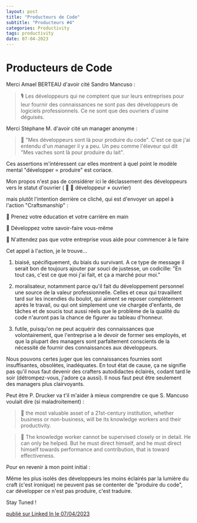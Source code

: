 ```yaml
---
layout: post
title: "Producteurs de Code"
subtitle: "Producteurs #4"
categories: Productivity
tags: productivity
date: 07-04-2023
---
```

# Producteurs de Code

Merci Amael BERTEAU d'avoir cité Sandro Mancuso :

> 🎙 Les développeurs qui ne comptent que sur leurs entreprises pour leur fournir des connaissances ne sont pas des développeurs de logiciels professionnels. Ce ne sont que des ouvriers d'usine déguisés.
<!--more-->

Merci Stéphane M. d'avoir cité un manager anonyme :

> 🎤 "Mes développeurs sont là pour produire du code". C'est ce que j'ai entendu d'un manager il y a peu. Un peu comme l'éleveur qui dit "Mes vaches sont là pour produire du lait".

Ces assertions m'intéressent car elles montrent à quel point le modèle mental "développer = produire" est coriace.

Mon propos n'est pas de considérer ici le déclassement des développeurs vers le statut d'ouvrier ( 🤫 🚨 développeur ≠ ouvrier)

 mais plutôt l'intention derrière ce cliché, qui est d'envoyer un appel à l'action "Craftsmanship" :

📯 Prenez votre éducation et votre carrière en main 

📣 Développez votre savoir-faire vous-même

📡 N'attendez pas que votre entreprise vous aide pour commencer à le faire

Cet appel à l'action, je le trouve…

1) biaisé, spécifiquement, du biais du survivant. A ce type de message il serait bon de toujours ajouter par souci de justesse, un codicille: "En tout cas, c'est ce que moi j'ai fait, et ça a marché pour moi." 

2) moralisateur, notamment parce qu'il fait du développement personnel une source de la valeur professionnelle. Celles et ceux qui travaillent tard sur les incendies du boulot, qui aiment se reposer complètement après le travail, ou qui ont simplement une vie chargée d'enfants, de tâches et de soucis tout aussi réels que le problème de la qualité du code n'auront pas la chance de figurer au tableau d'honneur.

3) futile, puisqu'on ne peut acquérir des connaissances que volontairement, que l'entreprise a le devoir de former ses employés, et que la plupart des managers sont parfaitement conscients de la nécessité de fournir des connaissances aux développeurs. 

Nous pouvons certes juger que les connaissances fournies sont insuffisantes, obsolètes, inadéquates. En tout état de cause, ça ne signifie pas qu'il nous faut devenir des crafters autodidactes éclairés, codant tard le soir (détrompez-vous, j'adore ça aussi). Il nous faut peut être seulement des managers plus clairvoyants.

Peut être P. Drucker va t'il m'aider à mieux comprendre ce que S. Mancuso voulait dire (si maladroitement) :

> 📖 the most valuable asset of a 21st-century institution, whether business or non-business, will be its knowledge workers and their productivity.

> 📖 The knowledge worker cannot be supervised closely or in detail. He can only be helped. But he must direct himself, and he must direct himself towards performance and contribution, that is toward effectiveness.

Pour en revenir à mon point initial : 

Même les plus isolés des développeurs les moins éclairés par la lumière du craft (c'est ironique) ne peuvent pas se contenter de "produire du code", car développer ce n'est pas produire, c'est traduire. 

Stay Tuned !


[publié sur Linked In le 07/04/2023](https://www.linkedin.com/posts/christophe-thibaut-35b4657_craftsmanship-activity-7049980581530464256-75V9?utm_source=share&utm_medium=member_desktop)
